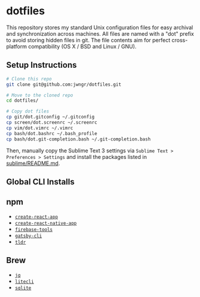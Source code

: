 # dotfiles

This repository stores my standard Unix configuration files for easy archival and synchronization
across machines.  All files are named with a "dot" prefix to avoid storing hidden files in git. The
file contents aim for perfect cross-platform compatibility (OS X / BSD and Linux / GNU).

## Setup Instructions

```bash
# Clone this repo
git clone git@github.com:jwngr/dotfiles.git

# Move to the cloned repo
cd dotfiles/

# Copy dot files
cp git/dot.gitconfig ~/.gitconfig
cp screen/dot.screenrc ~/.screenrc
cp vim/dot.vimrc ~/.vimrc
cp bash/dot.bashrc ~/.bash_profile
cp bash/dot.git-completion.bash ~/.git-completion.bash
```

Then, manually copy the Sublime Text 3 settings via `Sublime Text > Preferences > Settings` and
install the packages listed in [sublime/README.md](./sublime/README.md).


## Global CLI Installs

## npm

* [`create-react-app`](https://www.npmjs.com/package/create-react-app)
* [`create-react-native-app`](https://www.npmjs.com/package/create-react-native-app)
* [`firebase-tools`](https://www.npmjs.com/package/firebase-tools)
* [`gatsby-cli`](https://www.npmjs.com/package/gatsby-cli)
* [`tldr`](https://www.npmjs.com/package/tldr)

## Brew

* [`jq`](https://stedolan.github.io/jq/)
* [`litecli`](https://litecli.com/)
* [`sqlite`](https://www.sqlite.org/index.html)
